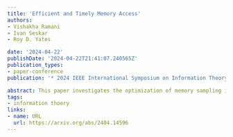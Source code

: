 ```yaml
---
title: 'Efficient and Timely Memory Access'
authors:
- Vishakha Ramani
- Ivan Seskar
- Roy D. Yates

date: '2024-04-22'
publishDate: '2024-04-22T21:41:07.240565Z'
publication_types:
- paper-conference
publication: '* 2024 IEEE International Symposium on Information Theory (ISIT 2024)*'

abstract: This paper investigates the optimization of memory sampling in status updating systems, where source updates are published in shared memory, and reader process samples the memory for source updates by paying a sampling cost. We formulate a discrete-time decision problem to find a sampling policy that minimizes average cost comprising age at the client and the cost incurred due to sampling. We establish that an optimal policy is a stationary and deterministic threshold-type policy, and subsequently derive optimal threshold and the corresponding optimal average cost.
tags:
- information thoery
links:
- name: URL
  url: https://arxiv.org/abs/2404.14596
---
```

